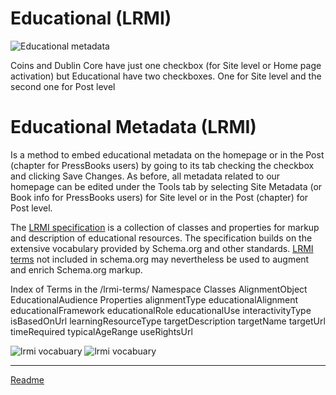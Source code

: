 # Educational (LRMI)

![Educational metadata](images/specific_metadata_educational.png)

Coins and Dublin Core have just one checkbox (for Site level or Home page activation) but Educational have two checkboxes. One for Site level and the second one for Post level

# Educational Metadata (LRMI)

Is a method to embed educational metadata on the homepage or in the Post (chapter for PressBooks users) by going to its tab checking the checkbox and clicking Save Changes. As before, all metadata related to our homepage can be edited under the Tools tab by selecting Site Metadata (or Book info for PressBooks users) for Site level or in the Post (chapter) for Post level.

The [LRMI specification](http://dublincore.org/dcx/lrmi-terms/1.1) is a collection of classes and properties for markup and description of educational resources. The specification builds on the extensive vocabulary provided by Schema.org and other standards. [LRMI terms](http://dublincore.org/dcx/lrmi-terms/) not included in schema.org may nevertheless be used to augment and enrich Schema.org markup.

Index of Terms in the /lrmi-terms/ Namespace
  Classes
  AlignmentObject
  EducationalAudience
  Properties
  alignmentType
  educationalAlignment
  educationalFramework
  educationalRole
  educationalUse
  interactivityType
  isBasedOnUrl
  learningResourceType
  targetDescription
  targetName
  targetUrl
  timeRequired
  typicalAgeRange
  useRightsUrl

![lrmi vocabuary](images/vocabularies_lrmi_1.png)
![lrmi vocabuary](images/vocabularies_lrmi_2.png)

---

[Readme](/Readme.md)
